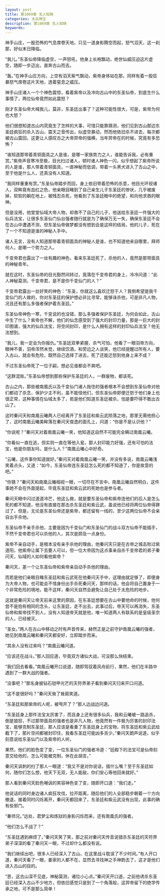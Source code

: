 ```yaml
---
layout: post
title: 第1069章 无人知晓
categories: 太古神王
description: 第1069章 无人知晓
keywords:
---
```


神手山庄，一股恐怖的气息席卷天地，只见一道身影腾空而起，怒气滔天，这一刹那，好似末日降临。

“我儿。”东圣仙帝降临虚空，一声怒吼，他身上长袍飘动，绝世仙威压迫这片虚空，随即一步迈出，直奔古山而去。

“轰。”在神手山庄方向，上空有滔天紫气飘动，紫帝身体站在那，同样有着一股狂暴怒气席卷这片天地，透着窒息之威压。

神手山庄诸人一个个神色震惊，看着紫帝以及冲向古山中的东圣仙帝，到底生什么事情了，两位仙帝竟然如此震怒？

刚才东圣仙帝大喊我儿，莫非，东圣廷出事了？这种可能性很大，可是，紫帝为何也大怒？

他们很想知道古山内究竟生了怎样的大事，可惜只能靠猜测，他们见到古山那边东圣廷疯狂的杀入古山，震天之音传出，似虚空暴动，然而他依旧杀不进去，每次都被古山震回，这更让人感叹古之大帝羿帝的强横，当年羿帝在的时候，究竟有多恐怖？

“谁知道那带着青铜面具之人是谁，是哪一家族势力之人，谁能告诉我，必有重赏。”紫帝声音寒冷至极，目光扫过诸人，顿时诸人神色一闪，似乎想起了紫帝所说的人是谁，那人带着青铜面具，一直神秘而低调，带着一头黑犬进入了古山之中，至于他是什么人，还真没有人知道。

“我同样重重有赏。”东圣仙帝踏步而回，身上依旧带着恐怖的杀意，他目光环视诸人，双眸竟有血红之色，他亲眼目睹到了自己亲生儿子东圣廷的惨状，几乎被废掉，软软的躺在地上，被残忍杀死，他看到了东圣廷眼中的绝望，和向他求救的眼神。

但是没用，他堂堂仙域大帝人物，却救不了自己的儿子，他送给东圣廷一件强大的仙兵法宝，让很多东圣仙门仙台强者随行就是为了确保万无一失，确保东圣廷不会在古山中遭遇不测，但东圣仙帝做梦都没有想到会是这样的结局，他的儿子，死在了一个不知道是谁的神秘人手中。

诸人无言，没有人知道那带着青铜面具的神秘人是谁，也不知道他来自哪里，拜师何人，是哪一个势力之人。

千变帝君也露出了一丝有趣的神色，看来东圣廷死了，杀他的人，竟然是那带面具的神秘青年。

就在这时，东圣仙帝的目光豁然间转过，竟落在千变帝君的身上，冷冷问道：“此人神秘莫测，千变帝君，是不是你千变仙门的人？”

千变帝君露出一丝好笑的神色：“东圣，你就这么喜欢迁怒于人？我倒希望是我千变仙门的人做的，你对东圣廷的保护想必非比寻常，能够诛杀他，可是非凡人物，况且还有那么多强者保护着东圣廷。”

东圣仙帝神色一寒，千变说的也没错，那么多强者保护东圣廷，为何会如此，古山中生了什么？紫帝也不解，他们的仙念感受到了强大的封印力量，那是一巨大的封印图谱，强大的仙兵法宝，将空间封印，是什么人拥有这样的封印仙兵法宝？他无法想到。

“我儿，我一定会为你报仇。”东圣廷双拳紧握，杀气可怕，他看了一眼羽帝方向，眼神不善，羽帝浑然未觉，继续饮酒，和旁边之人谈笑，他已经提醒过所有人，要入古山，就会有危险，既然自己选择了进去，死了还能迁怒到他身上来不成？

不过东圣仙帝死了一位子嗣，想必见谁都会不爽吧。

“这群混账。”东圣仙帝想到那些保护东圣廷的人，一群废物，都该死。

古山之内，那些被南凰氏以及千变仙门诸人拖住的强者根本不会想到东圣仙帝对他们都动了杀念，保护少主不利，虽不能怪他们，但东圣仙帝即便迁怒于他们身上也很正常，这种事情在仙域太多了，若是他们知道东圣廷被杀，怕是要吓得不敢出古山了。

这时秦问天和南凰云曦两人已经离开了东圣廷和紫云武陨落之地，那里无需他担心了，这时南凰云曦美眸落在秦问天俊逸的面孔上，问道：“你是不是认识他？”

“你说呢？”秦问天对着南凰云曦一笑，他知道这自然不可能完全瞒过南凰云曦。

“你看似一直在逃，但实则一直在等他入瓮，那人封印能力好强，还有可怕的法宝，他是你朋友吗，是什么人？”南凰云曦心中好奇。

“云曦，这件事你知道就好。”秦问天对着南凰云曦一笑，并没有多说，南凰云曦浅笑着点头，又道：“如今，东圣仙帝连东圣廷怎么死的都不知道了，你是故意的吧。”

“你猜？”秦问天和南凰云曦相视一眼，一切尽在不言中，南凰云曦自然明白，这件事她不会在外面提起，毕竟东圣廷和紫云武的死她也是参与者。

秦问天眼中闪过道道冷芒，他这么做，就是要东圣仙帝和紫帝连他们的后人是怎么死的都不知道，他没有直接在那击杀东圣廷和紫云武，虽说他已经将两位仙帝得罪过了，但是，无论是东圣仙帝还是紫帝，都还留有一线的，至少这两位仙帝不会亲自出手杀他。

东圣仙帝不亲手杀他，主要是因为千变仙门和东圣仙门的战斗双方仙帝不能插手，不然千变帝君也可以杀他的人，其次是顾及一点身份。

紫帝不亲自动手，是根本没有亲手杀他的理由，他秦问天只是在古帝之城击败过紫道阳，他紫帝让属下去要人可以，但一位大帝因为这点事亲自杀千变帝君的弟子秦问天，仙域的人如何看他紫帝？

秦问天，差一个让东圣仙帝和紫帝亲自动手杀他的理由。

而若是他们亲眼目睹东圣廷和紫云武死在他秦问天手中，这理由就足够了，即便身为大帝人物，也可能会不惜身份出手杀死秦问天，那样的话，他会将自己置身于一个非常危险的境地，能不这样，秦问天自然会避免让自己处于太危险的地步。

这就是秦问天让帝天前来这里的原因，在东圣廷想要在古山中要他命的时候，他何尝不是抱有相同的念头，让东圣廷，走不出去，此事过后，帝天可以再消失，东圣仙帝和紫帝找不到人，没有人知道帝天就是他，唯一知道两人有联系的是皇级圣宗的人，已经被灭。

“圣女。”两人在古山中移动之时有声音传来，赫然正是之前守护南凰云曦的强者，她见到南凰云曦和秦问天都安好，立即踏步而来。

“其余人没有过来吗？”南凰云曦问道。

“应该还在战斗。”那人回应道，毕竟双方诸仙大战，可没那么快结束。

“我们回去看看。”南凰云曦开口说道，随即驾驭着凤舟前行，果然，他们在半路中遇到了一群大战的强者。

“没事吧？”那名身披钻石铠甲光芒的天符界弟子看到秦问天归来开口问道。

“这不是很好吗？”秦问天耸了耸肩笑道。

“东圣廷和那紫帝的人呢，被甩开了？”那人边战边问道。

“东圣廷身上那件法宝太厉害了，而且身上还有很多仙兵，我和云曦被一路追杀，倒是狼狈，不过那带面具的强者也是非凡人物，他竟然有一件极为厉害的封印法宝，能够克制东圣廷，那人应该是看重了东圣廷身上的宝物，将东圣廷和紫云武给截下了，那片空间都被封印住，我看东圣廷可能凶多吉少。”秦问天朗声说道，似乎刻意说给东圣仙门以及紫帝的人听。

果然，他们的脸色变了变，一位东圣仙门的强者冷道：“廷殿下的法宝可是仙帝刻意交给他的，怎么可能被克制，休在此胡言。”

秦问天讽刺的扫了那人一眼道：“我又不是对你说话，插什么嘴？至于东圣廷如何，随你们怎么想，他天下无双，无人能敌，你们安心等他回来就好。”

那人看到秦问天脸色嘲讽的笑容神色变了变，随即开口道：“我们走。”

他说话的同时身边诸人疯狂攻伐，拉开距离，随后他们的人全部稳步朝着一个方向撤退，接着同时闪烁离开，秦问天都回来了，东圣廷和紫云武没有出现，此事的确有些邪门。

“秦师兄。”远处，君梦尘和炼狱的身影闪烁而来，还有南凰氏的强者。

“他们怎么不战了？”

“东圣廷遇到麻烦了。”秦问天笑了笑，那之前对秦问天传音说猎杀东圣廷的天符界弟子深深的看了秦问天一眼，不过却什么都没有说。

“我们继续出吧，很多人已经深入了古山，在这里战斗耽误了不少时间。”有人开口道，秦问天看了一眼，姜家的人都不在，显然去寻找神之手神韵去了，这才是他们进入古山的目的。

“恩，这古山深不见底，神秘莫测，诸位小心点。”秦问天开口道，之前他诱杀东圣廷已经深入古山不少地方，但依旧感觉只是到了一个角落般，这羿帝留下的绝学传承之地，可不是那么简单！
